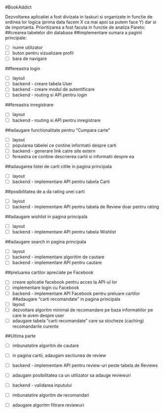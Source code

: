 #BookAddict

Dezvoltarea aplicatiei a fost divizata in taskuri si organizate in functie de ordinea lor logica (prima data facem X ca mai apoi sa putem face Y) dar si de importanta.
Prioritizarea a fost facuta in functie de analiza Pareto:
##crearea tabelelor din database
##implementare sumara a paginii principale:
  - [ ] nume utilizator
  - [ ] buton pentru vizualizare profil
  - [ ] bara de navigare

##fereastra login
  - [ ] layout
  - [ ] backend - creare tabela User
  - [ ] backend - creare modul de autentificare
  - [ ] backend - routing si API pentru login

##fereastra inregistrare
  - [ ] layout
  - [ ] backend - routing si API pentru inregistrare

##adaugare functionalitate pentru “Cumpara carte”
  - [ ] layout
  - [ ] popularea tabelei ce contine informatii despre carti
  - [ ] backend - generare link catre site extern
  - [ ] fereastra ce contine descrierea cartii si informatii despre ea

##adaugarea listei de carti citite in pagina principala
  - [ ] layout
  - [ ] backend - implementare API pentru tabela Carti

##posibilitatea de a da rating unei carti
  - [ ] layout
  - [ ] backend - implementare API pentru tabela de Review doar pentru rating

##adaugare wishlist in pagina principala
  - [ ] layout
  - [ ] backend - implementare API pentru tabela Wishlist

##adaugare search in pagina principala
  - [ ] layout
  - [ ] backend - implementare algoritim de cautare
  - [ ] backend - implementare API pentru cautare

##preluarea cartilor apreciate pe Facebook
  - [ ] creare aplicatie facebook pentru acces la API-ul lor
  - [ ] implementare login cu Facebook
  - [ ] backend - implementare API Facebook pentru preluare cartilor
##adaugare “carti recomandate” in pagina principala
  - [ ] layout
  - [ ] dezvoltare algoritm minimal de recomandare pe baza informatiilor pe care le avem despre user
  - [ ] adaugare tabela “carti recomandate” care sa stocheze (caching) recomandarile curente

##Ultima parte
- [ ] imbunatatire algoritm de cautare
- [ ] in pagina cartii, adaugam sectiunea de review
- [ ] backend - implementare API pentru review-uri peste tabela de Reviews
- [ ] adaugam posibilitatea ca un utilizator sa adauge reviewuri
- [ ] backend - validarea inputului
- [ ] imbunatatire algoritm de recomandari
- [ ] adaugare algoritm filtrare reviewuri


